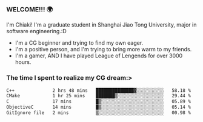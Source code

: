 ### WELCOME!!! 🌍

I'm Chiaki! I'm a graduate student in Shanghai Jiao Tong University, major in software engineering.:D

-  I'm a CG beginner and trying to find my own eager. 
-  I'm a positive person, and I'm trying to bring more warm to my friends.
-  I'm a gamer, AND I have played League of Lengends for over 3000 hours.


### The time I spent to realize my CG dream:>
<!--START_SECTION:waka-->

```txt
C++              2 hrs 48 mins   ██████████████▓░░░░░░░░░░   58.18 %
CMake            1 hr 25 mins    ███████▒░░░░░░░░░░░░░░░░░   29.44 %
C                17 mins         █▒░░░░░░░░░░░░░░░░░░░░░░░   05.89 %
ObjectiveC       14 mins         █▒░░░░░░░░░░░░░░░░░░░░░░░   05.14 %
GitIgnore file   2 mins          ▒░░░░░░░░░░░░░░░░░░░░░░░░   00.98 %
```

<!--END_SECTION:waka-->

<!--
**Chiaki-meow/Chiaki-meow** is a ✨ _special_ ✨ repository because its `README.md` (this file) appears on your GitHub profile.

Here are some ideas to get you started:

- 🔭 I’m currently working on ...
- 🌱 I’m currently learning ...
- 👯 I’m looking to collaborate on ...
- 🤔 I’m looking for help with ...
- 💬 Ask me about ...
- 📫 How to reach me: ...
- 😄 Pronouns: ...
- ⚡ Fun fact: ...
-->
